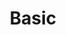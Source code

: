 ---
order: 0
title: "Basic"
description: "Best suited for individuals."
features:   [{ title: "Free forever", included: true },
            {  title:  "Create unlimited sitemaps", included: true },
            {  title: "Unlimited Exports", included: true }, 
            {  title: "Use templates", included: true},
            {  title: "Shared workspaces", included: true},
            {  title: "Organization spaces", included: false},
            {  title: "API access", included: false}]
monthly_price_usd: 0
monthly_price_gbp: 0
annual_price_usd: 0
annual_price_gbp: 0
createdAt: "Mar 23, 2023"
LastEdit: "Mar 23, 2023"
---